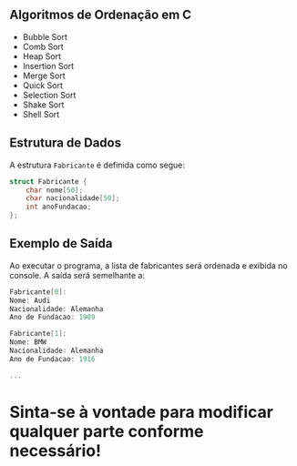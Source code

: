 ## Algoritmos de Ordenação em C

- Bubble Sort
- Comb Sort
- Heap Sort
- Insertion Sort
- Merge Sort
- Quick Sort
- Selection Sort
- Shake Sort
- Shell Sort

## Estrutura de Dados

A estrutura `Fabricante` é definida como segue:

```c
struct Fabricante {
    char nome[50];
    char nacionalidade[50];
    int anoFundacao;
};

```

## Exemplo de Saída

Ao executar o programa, a lista de fabricantes será ordenada e exibida no console. A saída será semelhante a:

```c
Fabricante[0]:
Nome: Audi
Nacionalidade: Alemanha
Ano de Fundacao: 1909

Fabricante[1]:
Nome: BMW
Nacionalidade: Alemanha
Ano de Fundacao: 1916

...
```

# Sinta-se à vontade para modificar qualquer parte conforme necessário!
